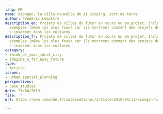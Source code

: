 ```yaml
---
lang: FR
name: Xiongan, la ville nouvelle de Xi Jinping, sort de terre
author: Frédéric Lemaître
description_en: Projets de villes du futur en cours ou en projet. Inclure les quatre
  exemples (même les plus fous) car ils montrent comment des projets de ville du futur
  s'insèrent dans les cultures
description_fr: Projets de villes du futur en cours ou en projet. Inclure les quatre
  exemples (même les plus fous) car ils montrent comment des projets de ville du futur
  s'insèrent dans les cultures
category:
- think_of_your_ideal_city
- imagine_a_far_away_future
type:
- Article
issues:
- urban_spatial_planning
perspectives:
- case_studies
date: 11/04/2019
file: ''
url: https://www.lemonde.fr/international/article/2019/04/11/xiongan-la-ville-nouvelle-de-xi-jinping-sort-de-terre_5448614_3210.html

---
```

